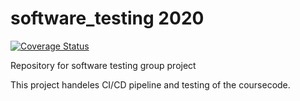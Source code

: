 # software_testing 2020
<a href='https://coveralls.io/github/Kumavaara/COMP.SE.200-2020-assignment?branch=master'><img src='https://coveralls.io/repos/github/Kumavaara/COMP.SE.200-2020-assignment/badge.svg?branch=master' alt='Coverage Status' /></a>

Repository for software testing group project

This project handeles CI/CD pipeline and testing of the coursecode.

